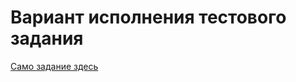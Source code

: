 # Вариант исполнения тестового задания

[Само задание здесь](https://github.com/UniBreakfast/test-task-fullstack-js)
